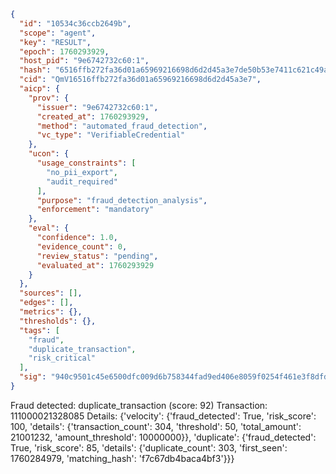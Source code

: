 ```json
{
  "id": "10534c36ccb2649b",
  "scope": "agent",
  "key": "RESULT",
  "epoch": 1760293929,
  "host_pid": "9e6742732c60:1",
  "hash": "6516ffb272fa36d01a65969216698d6d2d45a3e7de50b53e7411c621c49a68da",
  "cid": "QmV16516ffb272fa36d01a65969216698d6d2d45a3e7",
  "aicp": {
    "prov": {
      "issuer": "9e6742732c60:1",
      "created_at": 1760293929,
      "method": "automated_fraud_detection",
      "vc_type": "VerifiableCredential"
    },
    "ucon": {
      "usage_constraints": [
        "no_pii_export",
        "audit_required"
      ],
      "purpose": "fraud_detection_analysis",
      "enforcement": "mandatory"
    },
    "eval": {
      "confidence": 1.0,
      "evidence_count": 0,
      "review_status": "pending",
      "evaluated_at": 1760293929
    }
  },
  "sources": [],
  "edges": [],
  "metrics": {},
  "thresholds": {},
  "tags": [
    "fraud",
    "duplicate_transaction",
    "risk_critical"
  ],
  "sig": "940c9501c45e6500dfc009d6b758344fad9ed406e8059f0254f461e3f8dfd23a"
}
```

Fraud detected: duplicate_transaction (score: 92)
Transaction: 111000021328085
Details: {'velocity': {'fraud_detected': True, 'risk_score': 100, 'details': {'transaction_count': 304, 'threshold': 50, 'total_amount': 21001232, 'amount_threshold': 10000000}}, 'duplicate': {'fraud_detected': True, 'risk_score': 85, 'details': {'duplicate_count': 303, 'first_seen': 1760284979, 'matching_hash': 'f7c67db4baca4bf3'}}}